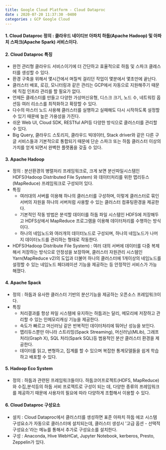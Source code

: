 ```yaml
---
title: Google Cloud Platform - Cloud Dataproc
date : 2020-07-20 11:37:30 -0400
categories : GCP Google Cloud
---
```


#### 1. Cloud Dataproc 정의 : 클라우드 네이티브 아파치 하둡(Apache Hadoop) 및 아파치 스파크(Apache Spark) 서비스이다.



#### 2. Cloud Dataproc 특징 
* 완전 관리형 클라우드 서비스이기에 더 간단하고 효율적으로 하둡 및 스파크 클레스터를 생성할 수 있다.
* 환경 구축을 위해서 몇시간에서 며칠씩 걸리던 작업이 몇분에서 몇초만에 끝난다.
* 클러스터 배포, 로깅, 모니터링과 같은 관리는 GCP에서 자동으로 지원해주기 때문에 직접 인프라 관리를 할 필요가 없다.
* 언제든 클레스터를 만들고 다양한 가상머신유형, 디스크 크기, 노드 수, 네트워킹 옵션등 여러 리소스를 최적화하고 확장할 수 있다.
* 다수의 마스터 노드 사용해 클러스터를 실행하고 실패해도 다시 시작하도록 설정할 수 있기 때문에 높은 가용성을 가진다.
* 쉬운 Web UI, Cloud SDK, RESTful API등 다양한 방식으로 클러스터를 관리할 수 있다.
* Big Query, 클라우드 스토리지, 클라우드 빅데이터, Stack driver와 같은 다른 구글 서비스들과 기본적으로 통합되기 때문에 단순 스파크 또는 하둡 클러스터 이상의 가치를 얻게 되면서 완벽한 플랫폼을 갖출 수 있다.



#### 3. Apache Hadoop
* 정의 : 분산환경의 병렬처리 프레임워크로, 크게 보면 분산파일시스템인 HDFS(Hadoop Distributed File System) 와 데이터처리를 위한 맵리듀스(MapReduce) 프레임워크로 구성되어 있다.
* 특징 
    + 여러대의 서버를 이용해 하나의 클러스터를 구성하며, 이렇게 클러스터로 묶인 서버의 자원을 하나의 서버처럼 사용할 수 있는 클러스터 컴퓨팅환경을 제공한다.
    + 기본적인 작동 방법은 분석할 데이터를 하둡 파일 시스템인 HDFS에 저장해두고 HDFS상에서 MapReduce 프로그램을 이용해 데이터처리를 수행하는 방식이다.
    + 하나의 네임노드와 여러개의 데이터노드로 구성되며, 하나의 네임노드가 나머지 데이터노드를 관리하는 형태로 작동한다.
* HDFS(Hadoop Distribute File System) : 여러 대의 서버에 데이터를 다중 복제해서 저장하는 방식으로 안정성을 보장하며, 클러스터 자원관리 시스템인 Yarn(MapReduce v2)의 도입과 더불어 하나의 클러스터에 1개이상의 네임노드를 설정할 수 있는 네임노드 페더레이션 기능을 제공하는 등 안정적인 서비스가 가능 해졌다.



#### 4. Apache Spack
* 정의 : 하둡과 유사한 클러스터 기반의 분산기능을 제공하는 오픈소스 프레임워크이다.
* 특징 
    + 처리결과를 항상 파일 시스템에 유지하는 하둡과는 달리, 메모리에 저장하고 관리할 수 있는 인메모리캐싱 기능을 제공한다.
    + 속도가 빠르고 머신러닝 같은 반복적인 데이터처리에 뚸어난 성능을 보인다.
    + 맵리듀스뿐만 아니라 스트리밍(Spack Streaming), 머신러닝(MLib), 그래프처리(Graph X), SQL 처리(Spark SQL)등 범용적인 분산 클러스터 환경을 제공한다.
    + 데이터를 읽고, 변형하고, 집계를 할 수 있으며 복잡한 통계모델들을 쉽게 학습하고 배포할 수 있다.



#### 5. Hadoop Eco System
* 정의 : 하둡과 관련된 프레임워크들이다. 하둡코어프로젝트(HDFS, MapReduce)와 수집,분석등의 하둡 서비 프로젝트로 구성이 되는 데, 다양한 종류의 프레임워크를 제공하기 때문에 사용자의 필요에 따라 다양하게 조합해서 이용할 수 있다.



#### 6. Cloud Dataproc 구성요소
* 설치 : Cloud Dataproc에서 클러스터를 생성하면 표준 아파치 하둡 에코 시스템 구성요소가 자동으로 클러스터에 설치되는데, 클러스터 생성시 '고급 옵션 - 선택적 구성요소'라는 메뉴를 통해서 추가로 구성요소를 설치한다.
* 구성 : Anaconda, Hive WebHCat, Jupyter Notebook, kerberos, Presto, Zeppelin가 있다.
